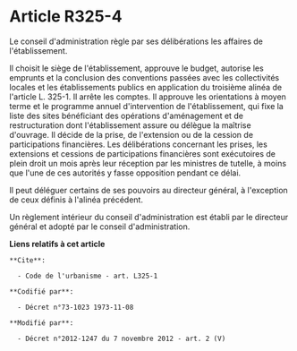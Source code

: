# Article R325-4

Le conseil d'administration règle par ses délibérations les affaires de l'établissement. 

Il choisit le siège de l'établissement, approuve        le budget, autorise les emprunts et la conclusion des conventions
passées avec les collectivités locales et les établissements publics en application du troisième alinéa de l'article L.
325-1. Il arrête les comptes. Il approuve les orientations à moyen terme et le programme annuel d'intervention de
l'établissement, qui fixe la liste des sites bénéficiant des opérations d'aménagement et de restructuration dont
l'établissement assure ou délègue la maîtrise d'ouvrage. Il décide de la prise, de l'extension ou de la cession de
participations financières. Les délibérations concernant les prises, les extensions et cessions de participations financières
sont exécutoires de plein droit un mois après leur réception par les ministres de tutelle, à moins que l'une de ces autorités
y fasse opposition pendant ce délai. 

Il peut déléguer certains de ses pouvoirs au directeur général, à l'exception de ceux définis à l'alinéa précédent. 

Un règlement intérieur du conseil d'administration est établi par le directeur général et adopté par le conseil
d'administration.

**Liens relatifs à cet article**

	**Cite**:

	  - Code de l'urbanisme - art. L325-1

	**Codifié par**:

	  - Décret n°73-1023 1973-11-08

	**Modifié par**:

	  - Décret n°2012-1247 du 7 novembre 2012 - art. 2 (V)
